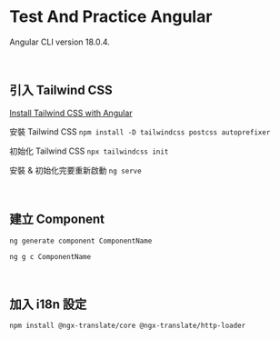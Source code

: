 # Test And Practice Angular

Angular CLI version 18.0.4.

<br />

## 引入 Tailwind CSS

[Install Tailwind CSS with Angular](https://tailwindcss.com/docs/guides/angular)

安裝 Tailwind CSS `npm install -D tailwindcss postcss autoprefixer`

初始化 Tailwind CSS `npx tailwindcss init`

安裝 & 初始化完要重新啟動 `ng serve`

<br />

## 建立 Component

`ng generate component ComponentName`

`ng g c ComponentName`

<br />

## 加入 i18n 設定

`npm install @ngx-translate/core @ngx-translate/http-loader`
